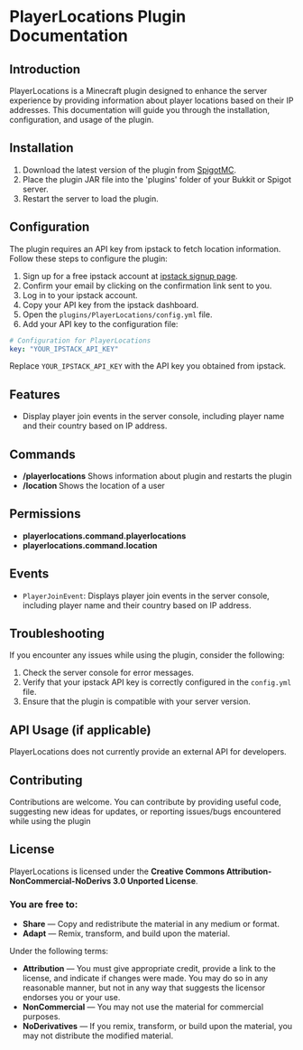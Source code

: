 # PlayerLocations Plugin Documentation

## Introduction

PlayerLocations is a Minecraft plugin designed to enhance the server experience by providing information about player locations based on their IP addresses. This documentation will guide you through the installation, configuration, and usage of the plugin.

## Installation

1. Download the latest version of the plugin from [SpigotMC]().
2. Place the plugin JAR file into the 'plugins' folder of your Bukkit or Spigot server.
3. Restart the server to load the plugin.

## Configuration

The plugin requires an API key from ipstack to fetch location information. Follow these steps to configure the plugin:

1. Sign up for a free ipstack account at [ipstack signup page](https://ipstack.com/signup).
2. Confirm your email by clicking on the confirmation link sent to you.
3. Log in to your ipstack account.
4. Copy your API key from the ipstack dashboard.
5. Open the `plugins/PlayerLocations/config.yml` file.
6. Add your API key to the configuration file:

```yaml
# Configuration for PlayerLocations
key: "YOUR_IPSTACK_API_KEY"
```

Replace `YOUR_IPSTACK_API_KEY` with the API key you obtained from ipstack.

## Features

- Display player join events in the server console, including player name and their country based on IP address.

## Commands

- **/playerlocations** Shows information about plugin and restarts the plugin 
- **/location <username>** Shows the location of a user

## Permissions

- **playerlocations.command.playerlocations**
- **playerlocations.command.location**

## Events

- `PlayerJoinEvent`: Displays player join events in the server console, including player name and their country based on IP address.

## Troubleshooting

If you encounter any issues while using the plugin, consider the following:

1. Check the server console for error messages.
2. Verify that your ipstack API key is correctly configured in the `config.yml` file.
3. Ensure that the plugin is compatible with your server version.

## API Usage (if applicable)

PlayerLocations does not currently provide an external API for developers.

## Contributing

Contributions are welcome. You can contribute by providing useful code, suggesting new ideas for updates, or reporting issues/bugs encountered while using the plugin

## License

PlayerLocations is licensed under the **Creative Commons Attribution-NonCommercial-NoDerivs 3.0 Unported License**.

### You are free to:

- **Share** — Copy and redistribute the material in any medium or format.
- **Adapt** — Remix, transform, and build upon the material.

Under the following terms:

- **Attribution** — You must give appropriate credit, provide a link to the license, and indicate if changes were made. You may do so in any reasonable manner, but not in any way that suggests the licensor endorses you or your use.
- **NonCommercial** — You may not use the material for commercial purposes.
- **NoDerivatives** — If you remix, transform, or build upon the material, you may not distribute the modified material.
